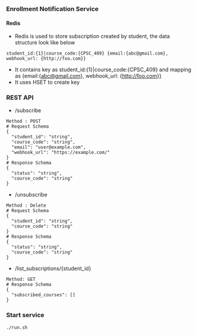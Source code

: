 ### Enrollment Notification Service

#### Redis
- Redis is used to store subscription created by student, the data structure look like below
```
student_id:{1}|course_code:{CPSC_409} {email:{abc@gmail.com}, webhook_url: {http://foo.com}}
```
- It contains key as student_id:{1}|course_code:{CPSC_409} and mapping as {email:{abc@gmail.com}, webhook_url: {http://foo.com}}
- It uses HSET to create key

### REST API
- /subscribe
```
Method : POST
# Request Schema
{
  "student_id": "string",
  "course_code": "string",
  "email": "user@example.com",
  "webhook_url": "https://example.com/"
}
# Response Schema
{
  "status": "string",
  "course_code": "string"
}
```

- /unsubscribe
```
Method : Delete
# Request Schema
{
  "student_id": "string",
  "course_code": "string"
}
# Response Schema
{
  "status": "string",
  "course_code": "string"
}
```

- /list_subscriptions/{student_id}
```
Method: GET
# Response Schema
{
  "subscribed_courses": []
}
```

### Start service
```
./run.sh
```